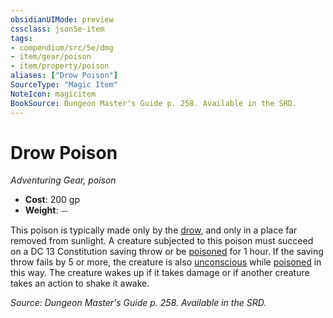 ```yaml
---
obsidianUIMode: preview
cssclass: json5e-item
tags:
- compendium/src/5e/dmg
- item/gear/poison
- item/property/poison
aliases: ["Drow Poison"]
SourceType: "Magic Item"
NoteIcon: magicitem
BookSource: Dungeon Master's Guide p. 258. Available in the SRD.
---
```

# Drow Poison
*Adventuring Gear, poison*  

- **Cost**: 200 gp
- **Weight**: ⏤

This poison is typically made only by the [drow](/2-Mechanics/CLI/bestiary/humanoid/drow.md), and only in a place far removed from sunlight. A creature subjected to this poison must succeed on a DC 13 Constitution saving throw or be [poisoned](/2-Mechanics/CLI/rules/conditions.md#poisoned) for 1 hour. If the saving throw fails by 5 or more, the creature is also [unconscious](/2-Mechanics/CLI/rules/conditions.md#unconscious) while [poisoned](/2-Mechanics/CLI/rules/conditions.md#poisoned) in this way. The creature wakes up if it takes damage or if another creature takes an action to shake it awake.

*Source: Dungeon Master's Guide p. 258. Available in the SRD.*